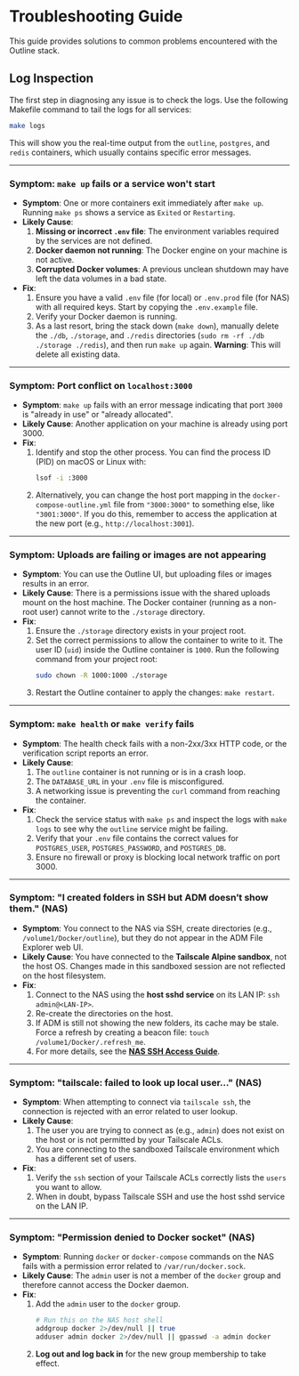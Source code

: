 # Troubleshooting Guide

This guide provides solutions to common problems encountered with the Outline stack.

## Log Inspection

The first step in diagnosing any issue is to check the logs. Use the following Makefile command to tail the logs for all services:

```bash
make logs
```

This will show you the real-time output from the `outline`, `postgres`, and `redis` containers, which usually contains specific error messages.

---

### Symptom: `make up` fails or a service won't start

- **Symptom**: One or more containers exit immediately after `make up`. Running `make ps` shows a service as `Exited` or `Restarting`.
- **Likely Cause**:
  1.  **Missing or incorrect `.env` file**: The environment variables required by the services are not defined.
  2.  **Docker daemon not running**: The Docker engine on your machine is not active.
  3.  **Corrupted Docker volumes**: A previous unclean shutdown may have left the data volumes in a bad state.
- **Fix**:
  1.  Ensure you have a valid `.env` file (for local) or `.env.prod` file (for NAS) with all required keys. Start by copying the `.env.example` file.
  2.  Verify your Docker daemon is running.
  3.  As a last resort, bring the stack down (`make down`), manually delete the `./db`, `./storage`, and `./redis` directories (`sudo rm -rf ./db ./storage ./redis`), and then run `make up` again. **Warning**: This will delete all existing data.

---

### Symptom: Port conflict on `localhost:3000`

- **Symptom**: `make up` fails with an error message indicating that port `3000` is "already in use" or "already allocated".
- **Likely Cause**: Another application on your machine is already using port 3000.
- **Fix**:
  1.  Identify and stop the other process. You can find the process ID (PID) on macOS or Linux with:
      ```bash
      lsof -i :3000
      ```
  2.  Alternatively, you can change the host port mapping in the `docker-compose-outline.yml` file from `"3000:3000"` to something else, like `"3001:3000"`. If you do this, remember to access the application at the new port (e.g., `http://localhost:3001`).

---

### Symptom: Uploads are failing or images are not appearing

- **Symptom**: You can use the Outline UI, but uploading files or images results in an error.
- **Likely Cause**: There is a permissions issue with the shared uploads mount on the host machine. The Docker container (running as a non-root user) cannot write to the `./storage` directory.
- **Fix**:
  1.  Ensure the `./storage` directory exists in your project root.
  2.  Set the correct permissions to allow the container to write to it. The user ID (`uid`) inside the Outline container is `1000`. Run the following command from your project root:
      ```bash
      sudo chown -R 1000:1000 ./storage
      ```
  3.  Restart the Outline container to apply the changes: `make restart`.

---

### Symptom: `make health` or `make verify` fails

- **Symptom**: The health check fails with a non-2xx/3xx HTTP code, or the verification script reports an error.
- **Likely Cause**:
  1.  The `outline` container is not running or is in a crash loop.
  2.  The `DATABASE_URL` in your `.env` file is misconfigured.
  3.  A networking issue is preventing the `curl` command from reaching the container.
- **Fix**:
  1.  Check the service status with `make ps` and inspect the logs with `make logs` to see why the `outline` service might be failing.
  2.  Verify that your `.env` file contains the correct values for `POSTGRES_USER`, `POSTGRES_PASSWORD`, and `POSTGRES_DB`.
  3.  Ensure no firewall or proxy is blocking local network traffic on port 3000.

---

### Symptom: "I created folders in SSH but ADM doesn’t show them." (NAS)

- **Symptom**: You connect to the NAS via SSH, create directories (e.g., `/volume1/Docker/outline`), but they do not appear in the ADM File Explorer web UI.
- **Likely Cause**: You have connected to the **Tailscale Alpine sandbox**, not the host OS. Changes made in this sandboxed session are not reflected on the host filesystem.
- **Fix**:
  1.  Connect to the NAS using the **host sshd service** on its LAN IP: `ssh admin@<LAN-IP>`.
  2.  Re-create the directories on the host.
  3.  If ADM is still not showing the new folders, its cache may be stale. Force a refresh by creating a beacon file: `touch /volume1/Docker/.refresh_me`.
  4.  For more details, see the **[NAS SSH Access Guide](./NAS_SSH_ACCESS_GUIDE.md)**.

---

### Symptom: "tailscale: failed to look up local user..." (NAS)

- **Symptom**: When attempting to connect via `tailscale ssh`, the connection is rejected with an error related to user lookup.
- **Likely Cause**:
  1. The user you are trying to connect as (e.g., `admin`) does not exist on the host or is not permitted by your Tailscale ACLs.
  2. You are connecting to the sandboxed Tailscale environment which has a different set of users.
- **Fix**:
  1.  Verify the `ssh` section of your Tailscale ACLs correctly lists the `users` you want to allow.
  2.  When in doubt, bypass Tailscale SSH and use the host sshd service on the LAN IP.

---

### Symptom: "Permission denied to Docker socket" (NAS)

- **Symptom**: Running `docker` or `docker-compose` commands on the NAS fails with a permission error related to `/var/run/docker.sock`.
- **Likely Cause**: The `admin` user is not a member of the `docker` group and therefore cannot access the Docker daemon.
- **Fix**:
  1.  Add the `admin` user to the `docker` group.
      ```sh
      # Run this on the NAS host shell
      addgroup docker 2>/dev/null || true
      adduser admin docker 2>/dev/null || gpasswd -a admin docker
      ```
  2.  **Log out and log back in** for the new group membership to take effect.
